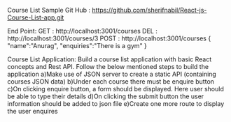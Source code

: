 Course List Sample Git Hub : https://github.com/sherifnabil/React-js-Course-List-app.git

End Point:
GET : http://localhost:3001/courses
DEL : http://localhost:3001/courses/3
POST : http://localhost:3001/courses
{
   "name":"Anurag",
   "enquiries":"There is a gym"
}

Course List Application:
Build a course list application with basic React concepts and Rest API. 
Follow the below mentioned steps to build the application 
a)Make use of JSON server to create a static API (containing courses JSON data)
b)Under each course there must be enquire button 
c)On clicking enquire button, a form should be displayed. Here user should be able to type their details 
d)On clicking the submit button the user information should be added to json file
e)Create one more route to display the user enquires
